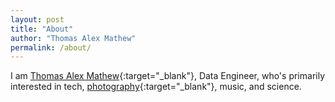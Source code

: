 ```yaml
---
layout: post
title: "About"
author: "Thomas Alex Mathew"
permalink: /about/
---
```


I am [Thomas Alex Mathew](https://www.linkedin.com/in/thomasalexmathew/){:target="_blank"}, Data Engineer, who's primarily interested in tech, [photography](https://www.instagram.com/mothas_/){:target="_blank"}, music, and science.
